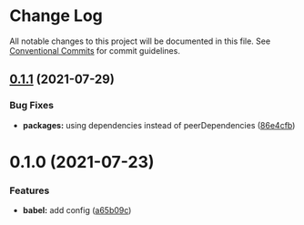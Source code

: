 # Change Log

All notable changes to this project will be documented in this file.
See [Conventional Commits](https://conventionalcommits.org) for commit guidelines.

## [0.1.1](https://github.com/nickstaroba/eterna-tooling/compare/@eterna/babel-config-javascript@0.1.0...@eterna/babel-config-javascript@0.1.1) (2021-07-29)


### Bug Fixes

* **packages:** using dependencies instead of peerDependencies ([86e4cfb](https://github.com/nickstaroba/eterna-tooling/commit/86e4cfb992cab4bf969729c62bd36e7ab5274b4a))





# 0.1.0 (2021-07-23)


### Features

* **babel:** add config ([a65b09c](https://github.com/nickstaroba/eterna-tooling/commit/a65b09c6db631d67d4c74700c6578b1b9c1b996f))
